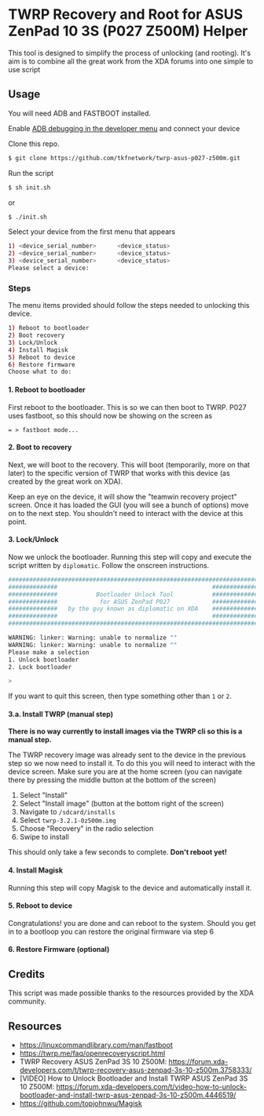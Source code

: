 # TWRP Recovery and Root for ASUS ZenPad 10 3S (P027 Z500M) Helper

This tool is designed to simplify the process of unlocking (and rooting). It's aim is to combine all the great work from the XDA forums into one simple to use script

## Usage

You will need ADB and FASTBOOT installed.

Enable [ADB debugging in the developer menu](https://developer.android.com/studio/command-line/adb#Enabling) and connect your device

Clone this repo.

```bash
$ git clone https://github.com/tkfnetwork/twrp-asus-p027-z500m.git
```

Run the script

```bash
$ sh init.sh
```

or

```bash
$ ./init.sh
```

Select your device from the first menu that appears

```bash
1) <device_serial_number>      <device_status>
2) <device_serial_number>      <device_status>
3) <device_serial_number>      <device_status>
Please select a device:
```

### Steps

The menu items provided should follow the steps needed to unlocking this device.

```bash
1) Reboot to bootloader
2) Boot recovery
3) Lock/Unlock
4) Install Magisk
5) Reboot to device
6) Restore firmware
Choose what to do:
```

#### 1. Reboot to bootloader

First reboot to the bootloader. This is so we can then boot to TWRP.
P027 uses fastboot, so this should now be showing on the screen as

```
= > fastboot mode...
```

#### 2. Boot to recovery

Next, we will boot to the recovery. This will boot (temporarily, more on that later) to the specific version of TWRP that works with this device (as created by the great work on XDA).

Keep an eye on the device, it will show the "teamwin recovery project" screen. Once it has loaded the GUI (you will see a bunch of options) move on to the next step. You shouldn't need to interact with the device at this point.

#### 3. Lock/Unlock

Now we unlock the bootloader. Running this step will copy and execute the script written by `diplomatic`. Follow the onscreen instructions.

```bash
########################################################################
##############                                            ##############
##############           Bootloader Unlock Tool           ##############
##############            for ASUS ZenPad P027            ##############
##############   by the guy known as diplomatic on XDA    ##############
##############                                            ##############
########################################################################

WARNING: linker: Warning: unable to normalize ""
WARNING: linker: Warning: unable to normalize ""
Please make a selection
1. Unlock bootloader
2. Lock bootloader

>
```

If you want to quit this screen, then type something other than `1` or `2`.

#### 3.a. Install TWRP (manual step)

**There is no way currently to install images via the TWRP cli so this is a manual step.**

The TWRP recovery image was already sent to the device in the previous step so we now need to install it. To do this you will need to interact with the device screen. Make sure you are at the home screen (you can navigate there by pressing the middle button at the bottom of the screen)

1. Select "Install"
2. Select "Install image" (button at the bottom right of the screen)
3. Navigate to `/sdcard/installs`
4. Select `twrp-3.2.1-0z500m.img`
5. Choose "Recovery" in the radio selection
6. Swipe to install

This should only take a few seconds to complete. **Don't reboot yet!**

#### 4. Install Magisk

Running this step will copy Magisk to the device and automatically install it.

#### 5. Reboot to device

Congratulations! you are done and can reboot to the system. Should you get in to a bootloop you can restore the original firmware via step 6

#### 6. Restore Firmware (optional)

## Credits

This script was made possible thanks to the resources provided by the XDA community.

## Resources

- https://linuxcommandlibrary.com/man/fastboot
- https://twrp.me/faq/openrecoveryscript.html
- TWRP Recovery ASUS ZenPad 3S 10 Z500M: https://forum.xda-developers.com/t/twrp-recovery-asus-zenpad-3s-10-z500m.3758333/
- [VIDEO] How to Unlock Bootloader and Install TWRP ASUS ZenPad 3S 10 Z500M: https://forum.xda-developers.com/t/video-how-to-unlock-bootloader-and-install-twrp-asus-zenpad-3s-10-z500m.4446519/
- https://github.com/topjohnwu/Magisk
